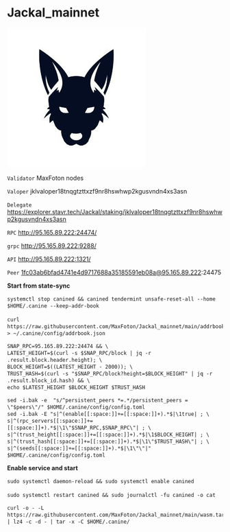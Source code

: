 # Jackal_mainnet
![ALT-logo](https://raw.githubusercontent.com/MaxFoton/Jackal_mainnet/main/jackal.png)

`Validator` MaxFoton nodes

`Valoper` jklvaloper18tnqgtzttxzf9nr8hswhwp2kgusvndn4xs3asn

`Delegate` https://explorer.stavr.tech/Jackal/staking/jklvaloper18tnqgtzttxzf9nr8hswhwp2kgusvndn4xs3asn

`RPC` http://95.165.89.222:24474/

`grpc` http://95.165.89.222:9288/

`API` http://95.165.89.222:1321/

`Peer` 1fc03ab6bfad4741e4d9717688a35185591eb08a@95.165.89.222:24475

**Start from state-sync**

```
systemctl stop canined && canined tendermint unsafe-reset-all --home $HOME/.canine --keep-addr-book

curl https://raw.githubusercontent.com/MaxFoton/Jackal_mainnet/main/addrbook.json > ~/.canine/config/addrbook.json
```

```
SNAP_RPC=95.165.89.222:24474 && \
LATEST_HEIGHT=$(curl -s $SNAP_RPC/block | jq -r .result.block.header.height); \
BLOCK_HEIGHT=$((LATEST_HEIGHT - 2000)); \
TRUST_HASH=$(curl -s "$SNAP_RPC/block?height=$BLOCK_HEIGHT" | jq -r .result.block_id.hash) && \
echo $LATEST_HEIGHT $BLOCK_HEIGHT $TRUST_HASH
```

```
sed -i.bak -e  "s/^persistent_peers *=.*/persistent_peers = \"$peers\"/" $HOME/.canine/config/config.toml
sed -i.bak -E "s|^(enable[[:space:]]+=[[:space:]]+).*$|\1true| ; \
s|^(rpc_servers[[:space:]]+=[[:space:]]+).*$|\1\"$SNAP_RPC,$SNAP_RPC\"| ; \
s|^(trust_height[[:space:]]+=[[:space:]]+).*$|\1$BLOCK_HEIGHT| ; \
s|^(trust_hash[[:space:]]+=[[:space:]]+).*$|\1\"$TRUST_HASH\"| ; \
s|^(seeds[[:space:]]+=[[:space:]]+).*$|\1\"\"|" $HOME/.canine/config/config.toml
```

**Enable service and start**

```
sudo systemctl daemon-reload && sudo systemctl enable canined

sudo systemctl restart canined && sudo journalctl -fu canined -o cat
```
```
curl -o - -L https://raw.githubusercontent.com/MaxFoton/Jackal_mainnet/main/wasm.tar.lz4 | lz4 -c -d - | tar -x -C $HOME/.canine/
```
